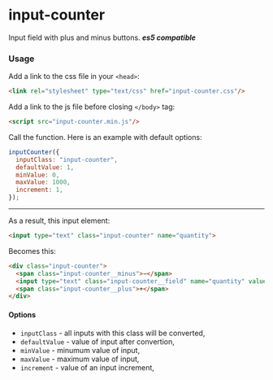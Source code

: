 # input-counter

Input field with plus and minus buttons. ***es5 compatible***

### Usage

Add a link to the css file in your `<head>`:

```html
<link rel="stylesheet" type="text/css" href="input-counter.css"/>
```

Add a link to the js file before closing `</body>` tag:

```html
<script src="input-counter.min.js"/>
```

Call the function. Here is an example with default options:

```js
inputCounter({
  inputClass: "input-counter",
  defaultValue: 1,
  minValue: 0,
  maxValue: 1000,
  increment: 1,
});
```
___

As a result, this input element:

```html
<input type="text" class="input-counter" name="quantity">
```

Becomes this:

```html
<div class="input-counter">
  <span class="input-counter__minus">−</span>
  <input type="text" class="input-counter__field" name="quantity" value="1">
  <span class="input-counter__plus">+</span>
</div>
```

#### Options

- `inputClass` - all inputs with this class will be converted,
- `defaultValue` - value of input after convertion,
- `minValue` - minumum value of input,
- `maxValue` - maximum value of input,
- `increment` - value of an input increment,